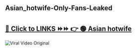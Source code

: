 
 ## Asian_hotwife-Only-Fans-Leaked

# <h2><a href="https://clipsfans.com/Asian_hotwife&ref=git">🔗 Click to LINKS ⏩⏩ 👉 🟢 Asian hotwife </a></h2>

<a href="https://clipsfans.com/Asian_hotwife&ref=git" rel="nofollow" data-target="animated-image.originalLink"><img src="https://i.ibb.co.com/xMMVF88/686577567.gif" alt="Viral Video Original" style="max-width: 100%; display: inline-block;" data-target="animated-image.originalImage"></a>
